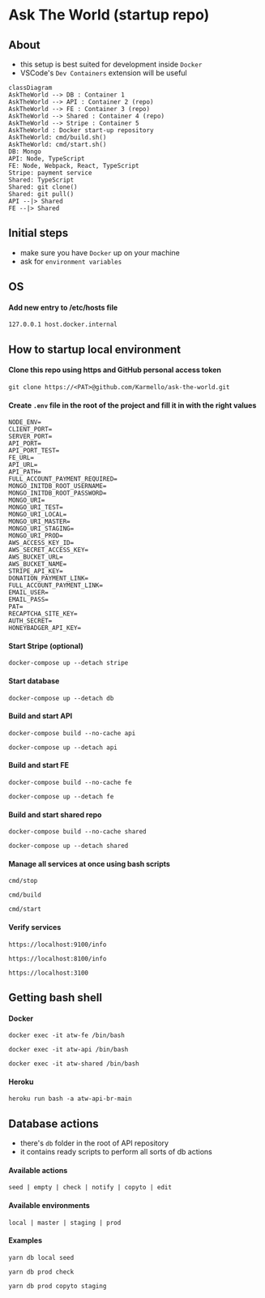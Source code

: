 # Ask The World (startup repo)

## About

- this setup is best suited for development inside `Docker`
- VSCode's `Dev Containers` extension will be useful

```mermaid
classDiagram
AskTheWorld --> DB : Container 1
AskTheWorld --> API : Container 2 (repo)
AskTheWorld --> FE : Container 3 (repo)
AskTheWorld --> Shared : Container 4 (repo)
AskTheWorld --> Stripe : Container 5
AskTheWorld : Docker start-up repository
AskTheWorld: cmd/build.sh()
AskTheWorld: cmd/start.sh()
DB: Mongo
API: Node, TypeScript
FE: Node, Webpack, React, TypeScript
Stripe: payment service
Shared: TypeScript
Shared: git clone()
Shared: git pull()
API --|> Shared
FE --|> Shared
```

## Initial steps

- make sure you have `Docker` up on your machine
- ask for `environment variables`

## OS

#### Add new entry to /etc/hosts file

```
127.0.0.1 host.docker.internal
```

## How to startup local environment

#### Clone this repo using https and GitHub personal access token

```
git clone https://<PAT>@github.com/Karmello/ask-the-world.git
```

#### Create `.env` file in the root of the project and fill it in with the right values

```
NODE_ENV=
CLIENT_PORT=
SERVER_PORT=
API_PORT=
API_PORT_TEST=
FE_URL=
API_URL=
API_PATH=
FULL_ACCOUNT_PAYMENT_REQUIRED=
MONGO_INITDB_ROOT_USERNAME=
MONGO_INITDB_ROOT_PASSWORD=
MONGO_URI=
MONGO_URI_TEST=
MONGO_URI_LOCAL=
MONGO_URI_MASTER=
MONGO_URI_STAGING=
MONGO_URI_PROD=
AWS_ACCESS_KEY_ID=
AWS_SECRET_ACCESS_KEY=
AWS_BUCKET_URL=
AWS_BUCKET_NAME=
STRIPE_API_KEY=
DONATION_PAYMENT_LINK=
FULL_ACCOUNT_PAYMENT_LINK=
EMAIL_USER=
EMAIL_PASS=
PAT=
RECAPTCHA_SITE_KEY=
AUTH_SECRET=
HONEYBADGER_API_KEY=
```

#### Start Stripe (optional)

```
docker-compose up --detach stripe
```

#### Start database

```
docker-compose up --detach db
```

#### Build and start API

```
docker-compose build --no-cache api
```

```
docker-compose up --detach api
```

#### Build and start FE

```
docker-compose build --no-cache fe
```

```
docker-compose up --detach fe
```

#### Build and start shared repo

```
docker-compose build --no-cache shared
```

```
docker-compose up --detach shared
```

#### Manage all services at once using bash scripts

```
cmd/stop
```

```
cmd/build
```

```
cmd/start
```

#### Verify services

```
https://localhost:9100/info
```

```
https://localhost:8100/info
```

```
https://localhost:3100
```

## Getting bash shell

#### Docker

```
docker exec -it atw-fe /bin/bash
```

```
docker exec -it atw-api /bin/bash
```

```
docker exec -it atw-shared /bin/bash
```

#### Heroku

```
heroku run bash -a atw-api-br-main
```

## Database actions

- there's `db` folder in the root of API repository
- it contains ready scripts to perform all sorts of db actions

#### Available actions

```
seed | empty | check | notify | copyto | edit
```

#### Available environments

```
local | master | staging | prod
```

#### Examples

```
yarn db local seed
```

```
yarn db prod check
```

```
yarn db prod copyto staging
```
